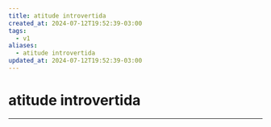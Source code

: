 ```yaml
---
title: atitude introvertida
created_at: 2024-07-12T19:52:39-03:00
tags:
  - v1
aliases:
  - atitude introvertida
updated_at: 2024-07-12T19:52:39-03:00
---
```

# atitude introvertida
---

